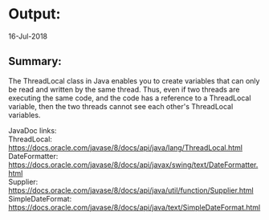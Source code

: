 # Output:
16-Jul-2018

## Summary: 
The ThreadLocal class in Java enables you to create variables that can only be read and written by the same thread. Thus, even if two threads are executing the same code, and the code has a reference to a ThreadLocal variable, then the two threads cannot see each other's ThreadLocal variables.

JavaDoc links:  
ThreadLocal: https://docs.oracle.com/javase/8/docs/api/java/lang/ThreadLocal.html    
DateFormatter: https://docs.oracle.com/javase/8/docs/api/javax/swing/text/DateFormatter.html  
Supplier: https://docs.oracle.com/javase/8/docs/api/java/util/function/Supplier.html  
SimpleDateFormat: https://docs.oracle.com/javase/8/docs/api/java/text/SimpleDateFormat.html